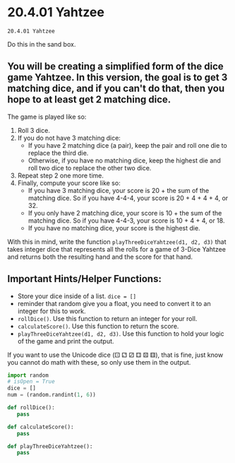 # 20.4.01 Yahtzee
```
20.4.01 Yahtzee
```
Do this in the sand box. 

You will be creating a simplified form of the dice game Yahtzee. In this version, the goal is to get 3 matching dice, and if you can't do that, then you hope to at least get 2 matching dice.
---
The game is played like so:

1. Roll 3 dice.
2. If you do not have 3 matching dice:
   - If you have 2 matching dice (a pair), keep the pair and roll one die to replace the third die.
   - Otherwise, if you have no matching dice, keep the highest die and roll two dice to replace the other two dice.
3. Repeat step 2 one more time.
4. Finally, compute your score like so:
   - If you have 3 matching dice, your score is 20 + the sum of the matching dice. So if you have 4-4-4, your score is 20 + 4 + 4 + 4, or 32.
   - If you only have 2 matching dice, your score is 10 + the sum of the matching dice. So if you have 4-4-3, your score is 10 + 4 + 4, or 18.
   - If you have no matching dice, your score is the highest die.

With this in mind, write the function `playThreeDiceYahtzee(d1, d2, d3)` that takes integer dice that represents all the rolls for a game of 3-Dice Yahtzee and returns both the resulting hand and the score for that hand.

## Important Hints/Helper Functions:

- Store your dice inside of a list. `dice = [] `
- reminder that random give you a float, you need to convert it to an integer for this to work. 
- `rollDice()`. Use this function to return an integer for your roll.
- `calculateScore()`. Use this function to return the score.
- `playThreeDiceYahtzee(d1, d2, d3)`. Use this function to hold your logic of the game and print the output.

If you want to use the Unicode dice (⚀ ⚁ ⚂ ⚃ ⚄ ⚅), that is fine, just know you cannot do math with these, so only use them in the output.


```python
import random
# isOpen = True
dice = []
num = (random.randint(1, 6))

def rollDice():
   pass

def calculateScore():
   pass

def playThreeDiceYahtzee():
   pass

```
